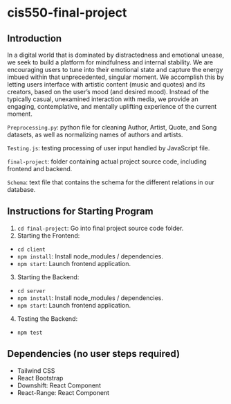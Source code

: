 # cis550-final-project

## Introduction

In a digital world that is dominated by distractedness and emotional unease, we seek to build a platform for mindfulness and internal stability. We are encouraging users to tune into their emotional state and capture the energy imbued within that unprecedented, singular moment. We accomplish this by letting users interface with artistic content (music and quotes) and its creators, based on the user’s mood (and desired mood). Instead of the typically casual, unexamined interaction with media, we provide an engaging, contemplative, and mentally uplifting experience of the current moment.

`Preprocessing.py`: python file for cleaning Author, Artist, Quote, and Song datasets, as well as normalizing names of authors and artists.

`Testing.js`: testing processing of user input handled by JavaScript file.

`final-project`: folder containing actual project source code, including frontend and backend.

`Schema`: text file that contains the schema for the different relations in our database.

## Instructions for Starting Program
1. `cd final-project`: Go into final project source code folder.
2. Starting the Frontend:
  * `cd client`
  * `npm install`: Install node_modules / dependencies.
  * `npm start`: Launch frontend application.
3. Starting the Backend:
  * `cd server`
  * `npm install`: Install node_modules / dependencies.
  * `npm start`: Launch frontend application.
4. Testing the Backend:
  * `npm test`

## Dependencies (no user steps required)
- Tailwind CSS
- React Bootstrap
- Downshift: React Component
- React-Range: React Component

